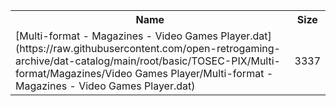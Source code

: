 <table>
<tr><th>Name</th><th>Size</th></tr>
<tr><td>
[Multi-format - Magazines - Video Games Player.dat](https://raw.githubusercontent.com/open-retrogaming-archive/dat-catalog/main/root/basic/TOSEC-PIX/Multi-format/Magazines/Video Games Player/Multi-format - Magazines - Video Games Player.dat)
</td><td>3337</td></tr>
</table>
